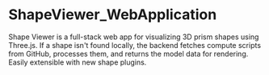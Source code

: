 # ShapeViewer_WebApplication
Shape Viewer is a full-stack web app for visualizing 3D prism shapes using Three.js. If a shape isn't found locally, the backend fetches compute scripts from GitHub, processes them, and returns the model data for rendering. Easily extensible with new shape plugins.
